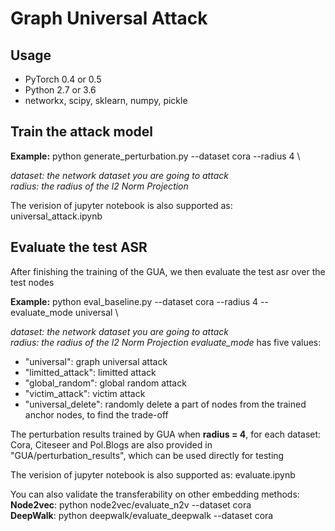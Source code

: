 # Graph Universal Attack

## Usage
* PyTorch 0.4 or 0.5 
* Python 2.7 or 3.6
* networkx, scipy, sklearn, numpy, pickle

## Train the attack model 

**Example:** python generate_perturbation.py --dataset cora --radius 4 \

*dataset: the network dataset you are going to attack* \
*radius: the radius of the l2 Norm Projection*

The verision of jupyter notebook is also supported as: universal_attack.ipynb

## Evaluate the test ASR
After finishing the training of the GUA, we then evaluate the test asr over the test nodes 

**Example:** python eval_baseline.py --dataset cora --radius 4 --evaluate_mode universal \

*dataset: the network dataset you are going to attack* \
*radius: the radius of the l2 Norm Projection*
*evaluate_mode* has five values: 
* "universal": graph universal attack
* "limitted_attack": limitted attack
* "global_random": global random attack
* "victim_attack": victim attack
* "universal_delete": randomly delete a part of nodes from the trained anchor nodes, to find the trade-off

The perturbation results trained by GUA when **radius = 4**, for each dataset: Cora, Citeseer and Pol.Blogs are also provided in "GUA/perturbation_results", which can be used directly for testing

The verision of jupyter notebook is also supported as: evaluate.ipynb

You can also validate the transferability on other embedding methods: \
**Node2vec**: python node2vec/evaluate_n2v --dataset cora \
**DeepWalk**: python deepwalk/evaluate_deepwalk --dataset cora 
